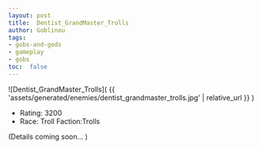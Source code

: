 ```yaml
---
layout: post
title:  Dentist_GrandMaster_Trolls
author: Goblinou
tags:
- gobs-and-gods
- gameplay
- gobs
toc:  false
---
```


![Dentist_GrandMaster_Trolls]( {{ 'assets/generated/enemies/dentist_grandmaster_trolls.jpg' | relative_url }} )
- Rating: 3200
- Race: Troll  Faction:Trolls

(Details coming soon... )